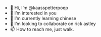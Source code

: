 - 👋 Hi, I’m @kaasspetterpoep
- 👀 I’m interested in you
- 🌱 I’m currently learning chinese
- 💞️ I’m looking to collaborate on rick astley
- 📫 How to reach me, just walk.


